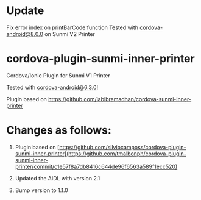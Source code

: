 # Update
Fix error index on printBarCode function
Tested with cordova-android@8.0.0 on Sunmi V2 Printer


# cordova-plugin-sunmi-inner-printer
Cordova/Ionic Plugin for Sunmi V1 Printer

Tested with cordova-android@6.3.0!

Plugin based on https://github.com/labibramadhan/cordova-sunmi-inner-printer

# Changes as follows:

1. Plugin based on [https://github.com/silviocamposs/cordova-plugin-sunmi-inner-printer](https://github.com/tmalbonph/cordova-plugin-sunmi-inner-printer/commit/c1e57f8a7db8416c644de96f6563a589f1ecc520)

2. Updated the AIDL with version 2.1

3. Bump version to 1.1.0
